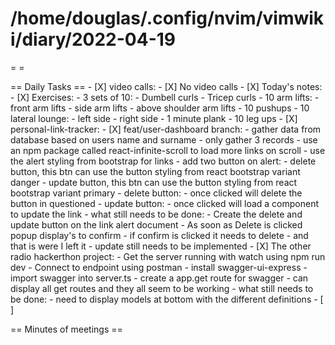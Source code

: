 # /home/douglas/.config/nvim/vimwiki/diary/2022-04-19

=   =

== Daily Tasks ==
        - [X] video calls:
                - [X] No video calls
        - [X] Today's notes:
                - [X] Exercises:
									- 3 sets of 10:
										- Dumbell curls
										- Tricep curls
									- 10 arm lifts:
										- front arm lifts
										- side arm lifts
										- above shoulder arm lifts
									- 10 pushups
									- 10 lateral lounge:
										- left side
										- right side
									- 1 minute plank
									- 10 leg ups
								- [X] personal-link-tracker:
									- [X]  feat/user-dashboard branch:
										- gather data from database based on users name and surname
										- only gather 3 records
										- use an npm package called react-infinite-scroll to load more links on scroll
										- use the alert styling from bootstrap for links
										- add two button on alert:
											- delete button, this btn can use the button styling from react bootstrap variant danger
											- update button, this btn can use the button styling from react bootstrap variant primary
										- delete button:
											- once clicked will delete the button in questioned
										- update button:
											- once clicked will load a component to update the link
										- what still needs to be done:
											- Create the delete and update button on the link alert document
											- As soon as Delete is clicked popup display's to confirm
											- if confirm is clicked it needs to delete
											- and that is were I left it
											- update still needs to be implemented
									- [X] The other radio hackerthon project:
										- Get the server running with watch using npm run dev
										- Connect to endpoint using postman
										- install swagger-ui-express
										- import swagger into server.ts
										- create a app.get route for swagger
										- can display all get routes and they all seem to be working
										- what still needs to be done:
											- need to display models at bottom with the different definitions
        - [ ]

== Minutes of meetings ==

